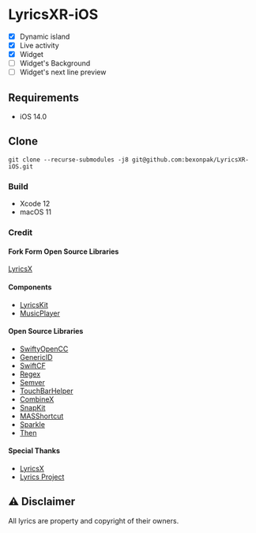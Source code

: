 # LyricsXR-iOS

- [x] Dynamic island
- [x] Live activity
- [x] Widget
- [ ] Widget's Background
- [ ] Widget's next line preview

## Requirements

- iOS 14.0

## Clone

```
git clone --recurse-submodules -j8 git@github.com:bexonpak/LyricsXR-iOS.git
```

### Build

- Xcode 12
- macOS 11

### Credit

#### Fork Form Open Source Libraries

[LyricsX](https://github.com/ddddxxx/LyricsX)

#### Components

- [LyricsKit](https://github.com/ddddxxx/LyricsKit)
- [MusicPlayer](https://github.com/ddddxxx/MusicPlayer)

#### Open Source Libraries

- [SwiftyOpenCC](https://github.com/ddddxxx/SwiftyOpenCC)
- [GenericID](https://github.com/ddddxxx/GenericID)
- [SwiftCF](https://github.com/ddddxxx/SwiftCF)
- [Regex](https://github.com/ddddxxx/Regex)
- [Semver](https://github.com/ddddxxx/Semver)
- [TouchBarHelper](https://github.com/ddddxxx/TouchBarHelper)
- [CombineX](https://github.com/cx-org/CombineX)
- [SnapKit](https://github.com/SnapKit/SnapKit)
- [MASShortcut](https://github.com/shpakovski/MASShortcut)
- [Sparkle](https://github.com/sparkle-project/Sparkle)
- [Then](https://github.com/devxoul/Then)

#### Special Thanks

- [LyricsX](https://github.com/ddddxxx/LyricsX)
- [Lyrics Project](https://github.com/MichaelRow/Lyrics)

## ⚠️ Disclaimer

All lyrics are property and copyright of their owners.
